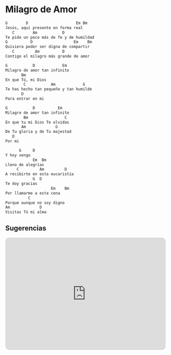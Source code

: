 # Milagro de Amor

```bash
G        D                     Em Bm
Jesús, aquí presente en forma real
   C        Am           D           
Te pido un poco más de fe y de humildad
G          D                  Em    Bm
Quisiera poder ser digna de compartir
   C         Am          D
Contigo el milagro más grande de amor

G           D            Em 
Milagro de amor tan infinito
       Bm      
En que Tú, mi Dios
        C           Am            G
Te has hecho tan pequeño y tan humilde
       D
Para entrar en mi

G           D          Em
Milagro de amor tan infinito
        Bm                C
En que tu mi Dios Te olvidas
       Am             G
De Tu gloria y de Tu majestad
   D
Por mi

      G     D
Y hoy vengo
            Em  Bm
Lleno de alegrías
     C         Am         D
A recibirte en esta eucaristía
            G  D
Te doy gracias
                    Em    Bm
Por llamarme a esta cena
          C          
Porque aunque no soy digno
Am             D
Visitas Tú mi alma

```

## Sugerencias

<iframe style="border-radius:12px" src="https://open.spotify.com/embed/track/5sDdKY6tE26NDlsBLkh3og?utm_source=generator" width="100%" height="352" frameBorder="0" allowfullscreen="" allow="autoplay; clipboard-write; encrypted-media; fullscreen; picture-in-picture" loading="lazy"></iframe>